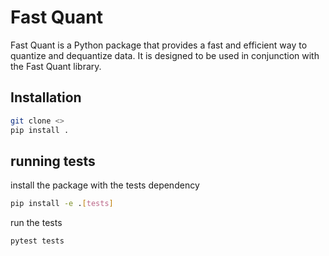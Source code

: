 # Fast Quant

Fast Quant is a Python package that provides a fast and efficient way to quantize and dequantize data. It is designed to be used in conjunction with the Fast Quant library.

## Installation

```bash
git clone <>
pip install .
```

## running tests

install the package with the tests dependency
```bash
pip install -e .[tests]
```

run the tests
```bash
pytest tests
```

